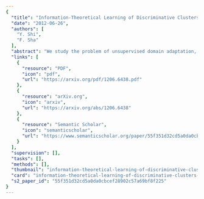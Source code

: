 ```yaml
---
{
  "title": "Information-Theoretical Learning of Discriminative Clusters for Unsupervised Domain Adaptation",
  "date": "2012-06-26",
  "authors": [
    "Y. Shi",
    "F. Sha"
  ],
  "abstract": "We study the problem of unsupervised domain adaptation, which aims to adapt classifiers trained on a labeled source domain to an unlabeled target domain. Many existing approaches first learn domain-invariant features and then construct classifiers with them. We propose a novel approach that jointly learn the both. Specifically, while the method identifies a feature space where data in the source and the target domains are similarly distributed, it also learns the feature space discriminatively, optimizing an information-theoretic metric as an proxy to the expected misclassification error on the target domain. We show how this optimization can be effectively carried out with simple gradient-based methods and how hyperparameters can be cross-validated without demanding any labeled data from the target domain. Empirical studies on benchmark tasks of object recognition and sentiment analysis validated our modeling assumptions and demonstrated significant improvement of our method over competing ones in classification accuracies.",
  "links": [
    {
      "resource": "PDF",
      "icon": "pdf",
      "url": "https://arxiv.org/pdf/1206.6438.pdf"
    },
    {
      "resource": "arXiv.org",
      "icon": "arxiv",
      "url": "https://arxiv.org/abs/1206.6438"
    },
    {
      "resource": "Semantic Scholar",
      "icon": "semanticscholar",
      "url": "https://www.semanticscholar.org/paper/55f351d32cd5a0da0cbcef28902c57a69bf8f225"
    }
  ],
  "supervision": [],
  "tasks": [],
  "methods": [],
  "thumbnail": "information-theoretical-learning-of-discriminative-clusters-for-unsupervised-domain-adaptation-thumb.jpg",
  "card": "information-theoretical-learning-of-discriminative-clusters-for-unsupervised-domain-adaptation-card.jpg",
  "s2_paper_id": "55f351d32cd5a0da0cbcef28902c57a69bf8f225"
}
---
```



